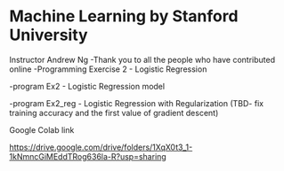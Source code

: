 
# Machine Learning by Stanford University
Instructor Andrew Ng
-Thank you to all the people who have contributed online
-Programming Exercise 2 - Logistic Regression

-program Ex2 - Logistic Regression model 

-program Ex2_reg - Logistic Regression with Regularization (TBD- fix training accuracy and the first value of gradient descent)

Google Colab link

https://drive.google.com/drive/folders/1XqX0t3_1-1kNmncGiMEddTRog636la-R?usp=sharing
